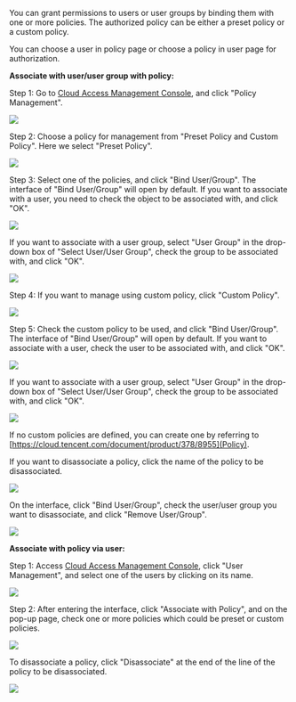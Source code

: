 You can grant permissions to users or user groups by binding them with one or more policies. The authorized policy can be either a preset policy or a custom policy.

You can choose a user in policy page or choose a policy in user page for authorization.

**Associate with user/user group with policy:**

Step 1:  Go to [Cloud Access Management Console](https://console.cloud.tencent.com/cam), and click "Policy Management".

![](//mc.qcloudimg.com/static/img/23a0e4fdbd2b4abf3eef4ed78523c28c/image.png)

Step 2:  Choose a policy for management from "Preset Policy and Custom Policy". Here we select "Preset Policy".

![](//mc.qcloudimg.com/static/img/eac18431b42ec1580f3918b51bf8982b/image.png)
	
Step 3:  Select one of the policies, and click "Bind User/Group". The interface of "Bind User/Group" will open by default. If you want to associate with a user, you need to check the object to be associated with, and click "OK".

![](//mc.qcloudimg.com/static/img/54e675be9c2485e4ad72e53d693950ce/image.png)

If you want to associate with a user group, select "User Group" in the drop-down box of "Select User/User Group", check the group to be associated with, and click "OK".

![ ](//mc.qcloudimg.com/static/img/2e7113645d87b17d1c93284a366b9943/image.png)

Step 4: If you want to manage using custom policy, click "Custom Policy".

![](//mc.qcloudimg.com/static/img/44da0a0c0a4660d6853d5840ba3c37ed/image.png)

Step 5: Check the custom policy to be used, and click "Bind User/Group". The interface of "Bind User/Group" will open by default. If you want to associate with a user, check the user to be associated with, and click "OK".

![](//mc.qcloudimg.com/static/img/807c65a2fcea5ae320c94cf960a6d6a0/image.png)

If you want to associate with a user group, select "User Group" in the drop-down box of "Select User/User Group", check the group to be associated with, and click "OK".

![](//mc.qcloudimg.com/static/img/274728d9cd5bedf8acae735af1543b28/image.png)

If no custom policies are defined, you can create one by referring to [https://cloud.tencent.com/document/product/378/8955](Policy).

If you want to disassociate a policy, click the name of the policy to be disassociated.

![](//mc.qcloudimg.com/static/img/edfac2f94bace54018f3547339dd8d45/image.png)

On the interface, click "Bind User/Group", check the user/user group you want to disassociate, and click "Remove User/Group".

![](//mc.qcloudimg.com/static/img/9501113d31391dea97fce4a9cd8cec6d/image.png)



**Associate with policy via user:**

Step 1: Access [Cloud Access Management Console](https://console.cloud.tencent.com/cam), click "User Management", and select one of the users by clicking on its name.

![](//mc.qcloudimg.com/static/img/09dab13f9156ead380fff8fffe456e4a/image.png)

Step 2: After entering the interface, click "Associate with Policy", and on the pop-up page, check one or more policies which could be preset or custom policies.

![](//mc.qcloudimg.com/static/img/964384a60b3611b2d3ff4aad0385b838/image.png)

To disassociate a policy, click "Disassociate" at the end of the line of the policy to be disassociated.

![ ](//mc.qcloudimg.com/static/img/79d4e43fa66802aa9c0d6761329625ca/image.png)

